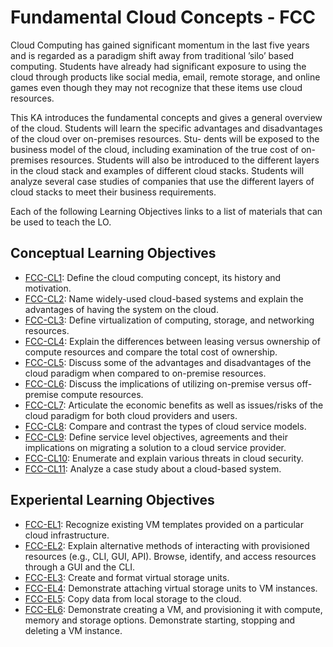 # Fundamental Cloud Concepts - FCC

Cloud Computing has gained significant momentum in the last five
years and is regarded as a paradigm shift away from traditional ’silo’
based computing. Students have already had significant exposure
to using the cloud through products like social media, email, remote
storage, and online games even though they may not recognize
that these items use cloud resources.

This KA introduces the fundamental concepts and gives a general
overview of the cloud. Students will learn the specific advantages
and disadvantages of the cloud over on-premises resources. Stu-
dents will be exposed to the business model of the cloud, including
examination of the true cost of on-premises resources. Students
will also be introduced to the different layers in the cloud stack and
examples of different cloud stacks. Students will analyze several
case studies of companies that use the different layers of cloud
stacks to meet their business requirements.

Each of the following Learning Objectives links to a list of materials that can be used to teach the LO.

## Conceptual Learning Objectives

* [FCC-CL1](LOs/FCC-CL1): Define the cloud computing concept, its history and motivation.	 
* [FCC-CL2](LOs/FCC-CL2): Name widely-used cloud-based systems and explain the advantages of having the system on the cloud.	 
* [FCC-CL3](LOs/FCC-CL3): Define virtualization of computing, storage, and networking resources.	 
* [FCC-CL4](LOs/FCC-CL4): Explain the differences between leasing versus ownership of compute resources and compare the total cost of ownership.	 
* [FCC-CL5](LOs/FCC-CL5): Discuss some of the advantages and disadvantages of the cloud paradigm when compared to on-premise resources.	 
* [FCC-CL6](LOs/FCC-CL6): Discuss the implications of utilizing on-premise versus off-premise compute resources.	 
* [FCC-CL7](LOs/FCC-CL7): Articulate the economic benefits as well as issues/risks of the cloud paradigm for both cloud providers and users.	 
* [FCC-CL8](LOs/FCC-CL8): Compare and contrast the types of cloud service models.	 
* [FCC-CL9](LOs/FCC-CL9): Define service level objectives, agreements and their implications on migrating a solution to a cloud service provider.	 
* [FCC-CL10](LOs/FCC-CL10): Enumerate and explain various threats in cloud security.	 
* [FCC-CL11](LOs/FCC-CL11): Analyze a case study about a cloud-based system.	 

## Experiental Learning Objectives

* [FCC-EL1](LOs/FCC-EL1): Recognize existing VM templates provided on a particular cloud infrastructure.	 
* [FCC-EL2](LOs/FCC-EL2): Explain alternative methods of interacting with provisioned resources (e.g., CLI, GUI, API). Browse, identify, and access resources through a GUI and the CLI.	 
* [FCC-EL3](LOs/FCC-EL3): Create and format virtual storage units.	 
* [FCC-EL4](LOs/FCC-EL4): Demonstrate attaching virtual storage units to VM instances.	 
* [FCC-EL5](LOs/FCC-EL5): Copy data from local storage to the cloud.	 
* [FCC-EL6](LOs/FCC-EL6): Demonstrate creating a VM, and provisioning it with compute, memory and storage options. Demonstrate starting, stopping and deleting a VM instance.	 
